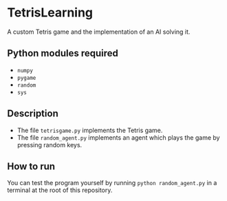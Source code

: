 # TetrisLearning
A custom Tetris game and the implementation of an AI solving it.

## Python modules required
- `numpy`
- `pygame`
- `random`
- `sys`

## Description
- The file `tetrisgame.py` implements the Tetris game.
- The file `random_agent.py` implements an agent which plays the game by pressing random keys.

## How to run
You can test the program yourself by running `python random_agent.py` in a terminal at the root of this repository.
